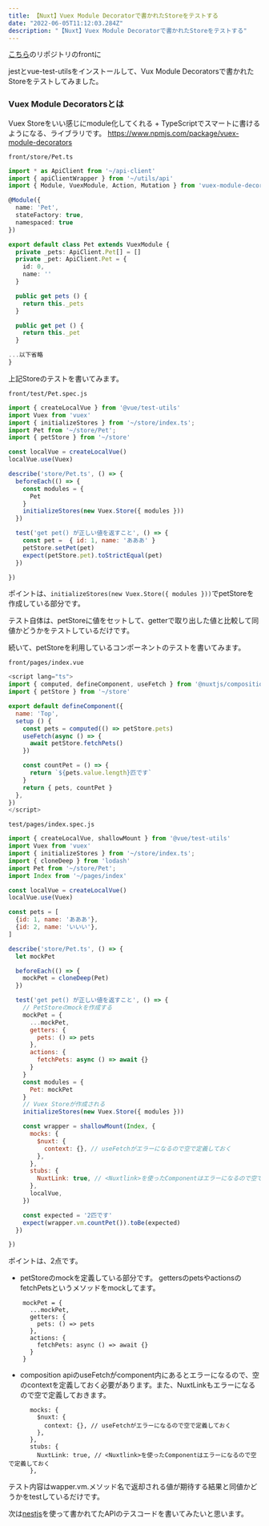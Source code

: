 ```yaml
---
title: 【Nuxt】Vuex Module Decoratorで書かれたStoreをテストする
date: "2022-06-05T11:12:03.284Z"
description: "【Nuxt】Vuex Module Decoratorで書かれたStoreをテストする"
---
```




[こちら](https://github.com/chanfuku/nuxt-openapi)のリポジトリのfrontに

jestとvue-test-utilsをインストールして、Vux Module Decoratorsで書かれたStoreをテストしてみました。

### Vuex Module Decoratorsとは
Vuex Storeをいい感じにmodule化してくれる + TypeScriptでスマートに書けるようになる、ライブラリです。
https://www.npmjs.com/package/vuex-module-decorators

`front/store/Pet.ts`
```typescript
import * as ApiClient from '~/api-client'
import { apiClientWrapper } from '~/utils/api'
import { Module, VuexModule, Action, Mutation } from 'vuex-module-decorators'

@Module({
  name: 'Pet',
  stateFactory: true,
  namespaced: true
})

export default class Pet extends VuexModule {
  private _pets: ApiClient.Pet[] = []
  private _pet: ApiClient.Pet = {
    id: 0,
    name: ''
  }

  public get pets () {
    return this._pets
  }

  public get pet () {
    return this._pet
  }

...以下省略
}
```

上記Storeのテストを書いてみます。

`front/test/Pet.spec.js`
```javascript
import { createLocalVue } from '@vue/test-utils'
import Vuex from 'vuex'
import { initializeStores } from '~/store/index.ts';
import Pet from '~/store/Pet';
import { petStore } from '~/store'

const localVue = createLocalVue()
localVue.use(Vuex)

describe('store/Pet.ts', () => {
  beforeEach(() => {
    const modules = {
      Pet 
    }
    initializeStores(new Vuex.Store({ modules }))
  })

  test('get pet() が正しい値を返すこと', () => {
    const pet =  { id: 1, name: 'あああ' }
    petStore.setPet(pet)
    expect(petStore.pet).toStrictEqual(pet)
  })

})
```

ポイントは、`initializeStores(new Vuex.Store({ modules }))`でpetStoreを作成している部分です。

テスト自体は、petStoreに値をセットして、getterで取り出した値と比較して同値かどうかをテストしているだけです。

続いて、petStoreを利用しているコンポーネントのテストを書いてみます。

`front/pages/index.vue`
```javascript
<script lang="ts">
import { computed, defineComponent, useFetch } from '@nuxtjs/composition-api'
import { petStore } from '~/store'

export default defineComponent({
  name: 'Top',
  setup () {
    const pets = computed(() => petStore.pets)
    useFetch(async () => {
      await petStore.fetchPets()
    })

    const countPet = () => {
      return `${pets.value.length}匹です`
    }
    return { pets, countPet }
  },
})
</script>
```

`test/pages/index.spec.js`

```javascript
import { createLocalVue, shallowMount } from '@vue/test-utils'
import Vuex from 'vuex'
import { initializeStores } from '~/store/index.ts';
import { cloneDeep } from 'lodash'
import Pet from '~/store/Pet';
import Index from '~/pages/index'

const localVue = createLocalVue()
localVue.use(Vuex)

const pets = [
  {id: 1, name: 'あああ'},
  {id: 2, name: 'いいい'},
]

describe('store/Pet.ts', () => {
  let mockPet

  beforeEach(() => {
    mockPet = cloneDeep(Pet)
  })

  test('get pet() が正しい値を返すこと', () => {
    // PetStoreのmockを作成する
    mockPet = {
      ...mockPet,
      getters: {
        pets: () => pets
      },
      actions: {
        fetchPets: async () => await {}
      }
    }
    const modules = {
      Pet: mockPet 
    }
    // Vuex Storeが作成される
    initializeStores(new Vuex.Store({ modules }))

    const wrapper = shallowMount(Index, {
      mocks: {
        $nuxt: {
          context: {}, // useFetchがエラーになるので空で定義しておく
        },
      },
      stubs: {
        NuxtLink: true, // <Nuxtlink>を使ったComponentはエラーになるので空で定義しておく
      },
      localVue,
    })

    const expected = '2匹です'
    expect(wrapper.vm.countPet()).toBe(expected)
  })

})
```

ポイントは、2点です。

* petStoreのmockを定義している部分です。 gettersのpetsやactionsのfetchPetsというメソッドをmockしてます。
```
    mockPet = {
      ...mockPet,
      getters: {
        pets: () => pets
      },
      actions: {
        fetchPets: async () => await {}
      }
    }
```

* composition apiのuseFetchがcomponent内にあるとエラーになるので、空のcontextを定義しておく必要があります。また、NuxtLinkもエラーになるので空で定義しておきます。
```
      mocks: {
        $nuxt: {
          context: {}, // useFetchがエラーになるので空で定義しておく
        },
      },
      stubs: {
        NuxtLink: true, // <Nuxtlink>を使ったComponentはエラーになるので空で定義しておく
      },
```

テスト内容はwapper.vm.メソッド名で返却される値が期待する結果と同値かどうかをtestしているだけです。

次は[nestjs](https://nestjs.com/)を使って書かれてたAPIのテスコードを書いてみたいと思います。

